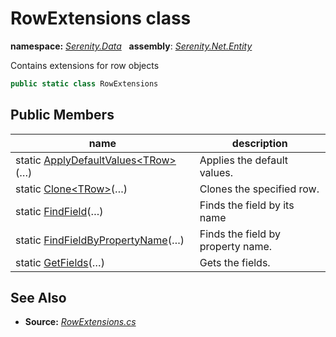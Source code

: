 # RowExtensions class
**namespace:** *[Serenity.Data](../README.md#serenity.data-namespace)*   **assembly**: *[Serenity.Net.Entity](../README.md)*

Contains extensions for row objects

```csharp
public static class RowExtensions
```

## Public Members

| name | description |
| --- | --- |
| static [ApplyDefaultValues&lt;TRow&gt;](RowExtensions/ApplyDefaultValues.md)(…) | Applies the default values. |
| static [Clone&lt;TRow&gt;](RowExtensions/Clone.md)(…) | Clones the specified row. |
| static [FindField](RowExtensions/FindField.md)(…) | Finds the field by its name |
| static [FindFieldByPropertyName](RowExtensions/FindFieldByPropertyName.md)(…) | Finds the field by property name. |
| static [GetFields](RowExtensions/GetFields.md)(…) | Gets the fields. |

## See Also

* **Source:** *[RowExtensions.cs](https://github.com/serenity-is/Serenity/blob/master/src/Serenity.Net.Entity/Extensions/RowExtensions.cs)*